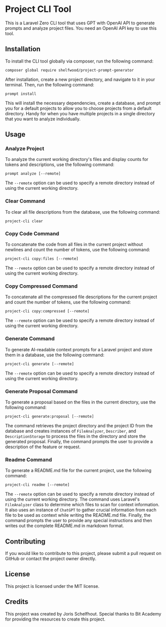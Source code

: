 # Project CLI Tool

This is a Laravel Zero CLI tool that uses GPT with OpenAI API to generate prompts and analyze project files. You need an OpenAI API key to use this tool.

## Installation

To install the CLI tool globally via composer, run the following command:

```
composer global require shelfwood/project-prompt-generator
```

After installation, create a new project directory, and navigate to it in your terminal. Then, run the following command:

```
prompt install
```

This will install the necessary dependencies, create a database, and prompt you for a default projects to allow you to choose projects from a default directory. Handy for when you have multiple projects in a single directory that you want to analyze individually.

## Usage

### Analyze Project

To analyze the current working directory's files and display counts for tokens and descriptions, use the following command:

```
prompt analyze [--remote]
```

The `--remote` option can be used to specify a remote directory instead of using the current working directory.

### Clear Command

To clear all file descriptions from the database, use the following command:

```
project-cli clear
```

### Copy Code Command

To concatenate the code from all files in the current project without newlines and count the number of tokens, use the following command:

```
project-cli copy:files [--remote]
```

The `--remote` option can be used to specify a remote directory instead of using the current working directory.

### Copy Compressed Command

To concatenate all the compressed file descriptions for the current project and count the number of tokens, use the following command:

```
project-cli copy:compressed [--remote]
```

The `--remote` option can be used to specify a remote directory instead of using the current working directory.

### Generate Command

To generate AI-readable context prompts for a Laravel project and store them in a database, use the following command:

```
project-cli generate [--remote]
```

The `--remote` option can be used to specify a remote directory instead of using the current working directory.

### Generate Proposal Command

To generate a proposal based on the files in the current directory, use the following command:

```
project-cli generate:proposal [--remote]
```

The command retrieves the project directory and the project ID from the database and creates instances of `FileAnalyzer`, `Describer`, and `DescriptionStorage` to process the files in the directory and store the generated proposal. Finally, the command prompts the user to provide a description of the feature or request.

### Readme Command

To generate a README.md file for the current project, use the following command:

```
project-cli readme [--remote]
```

The `--remote` option can be used to specify a remote directory instead of using the current working directory. The command uses Laravel's `FileAnalyzer` class to determine which files to scan for context information. It also uses an instance of `ChatGPT` to gather crucial information from each file to be used as context while writing the README.md file. Finally, the command prompts the user to provide any special instructions and then writes out the complete README.md in markdown format.

## Contributing

If you would like to contribute to this project, please submit a pull request on GitHub or contact the project owner directly.

## License

This project is licensed under the MIT license.

## Credits

This project was created by Joris Schelfhout. Special thanks to Bit Academy for providing the resources to create this project.
